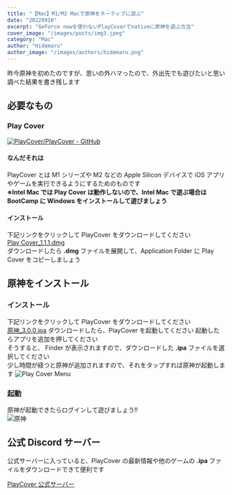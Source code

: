 ```yaml
---
title: "【Mac】M1/M2 Macで原神をネーティブに遊ぶ"
date: "20220910"
excerpt: "GeForce nowを使わないPlayCoverでnativeに原神を遊ぶ方法"
cover_image: "/images/posts/img3.jpeg"
category: "Mac"
author: "Hidemaru"
author_image: "/images/authors/hidemaru.png"
---
```


昨今原神を初めたのですが、思いの外ハマったので、外出先でも遊びたいと思い調べた結果を書き残します

## 必要なもの

### Play Cover

[![PlayCover/PlayCover - GitHub](https://gh-card.dev/repos/PlayCover/PlayCover.svg?fullname=)](https://github.com/PlayCover/PlayCover)

#### なんだそれは

PlayCover とは M1 シリーズや M2 などの Apple Silicon デバイスで iOS アプリやゲームを実行できるようにするためのものです  
**※Intel Mac では Play Cover は動作しないので、Intel Mac で遊ぶ場合は BootCamp に Windows をインストールして遊びましょう**

#### インストール

下記リンクをクリックして PlayCover をダウンロードしてください  
[Play Cover_1.1.1.dmg](https://github.com/PlayCover/PlayCover/releases/download/1.1.1/Playcover_1.1.1.dmg)  
ダウンロードしたら **.dmg** ファイルを展開して、Application Folder に Play Cover をコピーしましょう

## 原神をインストール

### インストール

下記リンクをクリックして PlayCover をダウンロードしてください  
[原神\_3.0.0.ipa](https://ipa.playcover.workers.dev/0:/Genshin%20Impact/US/Genshin%20Impact_3.0.0.ipa)
ダウンロードしたら、PlayCover を起動してください
起動したらアプリを追加を押してください  
そうすると、 Finder が表示されますので、ダウンロードした **.ipa** ファイルを選択してください  
少し時間が経つと原神が追加されますので、それをタップすれば原神が起動します
![Play Cover Menu](/images/posts/inside/img2.jpeg)

### 起動

原神が起動できたらログインして遊びましょう!!  
![原神](/images/posts/inside/img4.jpeg)

## 公式 Discord サーバー

公式サーバーに入っていると、PlayCover の最新情報や他のゲームの **.ipa** ファイルをダウンロードできて便利です

[PlayCover 公式サーバー](https://discord.gg/rMv5qxGTGC)
